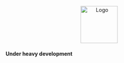 <p align="center">
  <a href="https://github.com/GalStack/rema-js">
    <img src="https://i.ibb.co/3TXfKH7/remajs.png" alt="Logo" height="100">
  </a>
</p>

#### Under heavy development